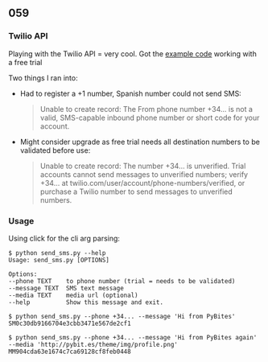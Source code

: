 ## 059

### Twilio API

Playing with the Twilio API = very cool. Got the [example code](https://www.twilio.com/docs/libraries/python) working with a free trial

Two things I ran into:

* Had to register a +1 number, Spanish number could not send SMS:

	> Unable to create record: The From phone number +34... is not a valid, SMS-capable inbound phone number or short code for your account.

* Might consider upgrade as free trial needs all destination numbers to be validated before use:

	> Unable to create record: The number +34... is unverified. Trial accounts cannot send messages to unverified numbers; verify +34... at twilio.com/user/account/phone-numbers/verified, or purchase a Twilio number to send messages to unverified numbers.

### Usage

Using click for the cli arg parsing:

	$ python send_sms.py --help
	Usage: send_sms.py [OPTIONS]

	Options:
	--phone TEXT    to phone number (trial = needs to be validated)
	--message TEXT  SMS text message
	--media TEXT    media url (optional)
	--help          Show this message and exit.

	$ python send_sms.py --phone +34... --message 'Hi from PyBites'
	SM0c30db9166704e3cbb3471e567de2cf1

	$ python send_sms.py --phone +34... --message 'Hi from PyBites again' --media 'http://pybit.es/theme/img/profile.png'
	MM904cda63e1674c7ca69128cf8feb0448
